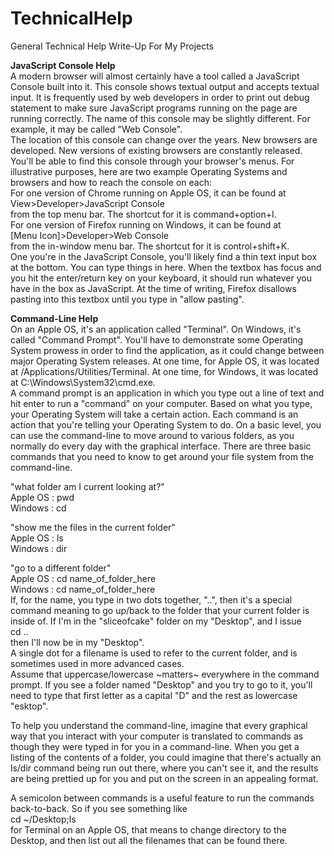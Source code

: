 # TechnicalHelp  
General Technical Help Write-Up For My Projects  
  
  
  
  
**JavaScript Console Help**  
A modern browser will almost certainly have a tool called a JavaScript Console built into it. This console shows textual output and accepts textual input. It is frequently used by web developers in order to print out debug statement to make sure JavaScript programs running on the page are running correctly. The name of this console may be slightly different. For example, it may be called "Web Console".  
The location of this console can change over the years. New browsers are developed. New versions of existing browsers are constantly released.  
You'll be able to find this console through your browser's menus. For illustrative purposes, here are two example Operating Systems and browsers and how to reach the console on each:  
For one version of Chrome running on Apple OS, it can be found at  
View>Developer>JavaScript Console  
from the top menu bar. The shortcut for it is command+option+I.  
For one version of Firefox running on Windows, it can be found at  
[Menu Icon]>Developer>Web Console  
from the in-window menu bar. The shortcut for it is control+shift+K.  
One you're in the JavaScript Console, you'll likely find a thin text input box at the bottom. You can type things in here. When the textbox has focus and you hit the enter/return key on your keyboard, it should run whatever you have in the box as JavaScript. At the time of writing, Firefox disallows pasting into this textbox until you type in "allow pasting".  
  
  
  
  
**Command-Line Help**  
On an Apple OS, it's an application called "Terminal". On Windows, it's called "Command Prompt". You'll have to demonstrate some Operating System prowess in order to find the application, as it could change between major Operating System releases. At one time, for Apple OS, it was located at /Applications/Utilities/Terminal. At one time, for Windows, it was located at C:\Windows\System32\cmd.exe.  
A command prompt is an application in which you type out a line of text and hit enter to run a "command" on your computer. Based on what you type, your Operating System will take a certain action. Each command is an action that you're telling your Operating System to do. On a basic level, you can use the command-line to move around to various folders, as you normally do every day with the graphical interface. There are three basic commands that you need to know to get around your file system from the command-line.  
  
"what folder am I current looking at?"  
Apple OS : pwd  
Windows : cd  
  
"show me the files in the current folder"  
Apple OS : ls  
Windows : dir  
  
"go to a different folder"  
Apple OS : cd name_of_folder_here  
Windows : cd name_of_folder_here  
If, for the name, you type in two dots together, "..", then it's a special command meaning to go up/back to the folder that your current folder is inside of. If I'm in the "sliceofcake" folder on my "Desktop", and I issue  
cd ..  
then I'll now be in my "Desktop".  
A single dot for a filename is used to refer to the current folder, and is sometimes used in more advanced cases.  
Assume that uppercase/lowercase ~matters~ everywhere in the command prompt. If you see a folder named "Desktop" and you try to go to it, you'll need to type that first letter as a capital "D" and the rest as lowercase "esktop".  
  
To help you understand the command-line, imagine that every graphical way that you interact with your computer is translated to commands as though they were typed in for you in a command-line. When you get a listing of the contents of a folder, you could imagine that there's actually an ls/dir command being run out there, where you can't see it, and the results are being prettied up for you and put on the screen in an appealing format.  
  
A semicolon between commands is a useful feature to run the commands back-to-back. So if you see something like  
cd ~/Desktop;ls  
for Terminal on an Apple OS, that means to change directory to the Desktop, and then list out all the filenames that can be found there.  